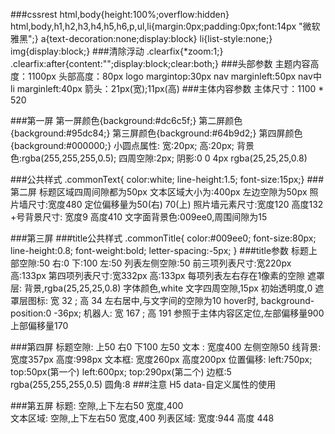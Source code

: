 ###cssrest
	html,body{height:100%;overflow:hidden}
	html,body,h1,h2,h3,h4,h5,h6,p,ul,li{margin:0px;padding:0px;font:14px "微软雅黑";}
	a{text-decoration:none;display:block}
	li{list-style:none;}
	img{display:block;}
###清除浮动
	.clearfix{*zoom:1;}
	.clearfix:after{content:"";display:block;clear:both;}
###头部参数
	主题内容高度：1100px
	头部高度：80px
	logo margintop:30px
	nav marginleft:50px
	nav中li marginleft:40px
	箭头：21px(宽);11px(高)
###主体内容参数
	主体尺寸：1100 * 520



###第一屏
	第一屏颜色{background:#dc6c5f;}
	第二屏颜色{background:#95dc84;}
	第三屏颜色{background:#64b9d2;}
	第四屏颜色{background:#000000;}
	小圆点属性:
		宽:20px; 高:20px;
		背景色:rgba(255,255,255,0.5);
		四周空隙:2px; 
		阴影:0 0 4px rgba(25,25,25,0.8)


	
###公共样式
	.commonText{ color:white; line-height:1.5; font-size:15px;}
###第二屏
	标题区域四周间隙都为50px
	文本区域大小为:400px 左边空隙为50px
	照片墙尺寸:宽度480  定位偏移量为50(右) 70(上)
	照片墙元素尺寸:宽度120    高度132
	+号背景尺寸: 宽度9  高度410
	文字面背景色:009ee0,周围间隙为15

	
	
###第三屏
###title公共样式
	.commonTitle{ color:#009ee0; font-size:80px; line-height:0.8; 
		font-weight:bold; letter-spacing:-5px;
	}
###title参数
	标题上部空隙:50    右:0    下:100   左:50
	列表左侧空隙:50
	前三项列表尺寸:宽220px 高:133px 
	第四项列表尺寸:宽332px 高:133px
	每项列表左右存在1像素的空隙
	遮罩层:
		背景,rgba(25,25,25,0.8)
		字体颜色,white
		文字四周空隙,15px
		初始透明度,0
	遮罩层图标:
		宽 32 ; 高 34
		左右居中,与文字间的空隙为10
		hover时, background-position:0 -36px;
	机器人:
		宽 167 ; 高 191
		参照于主体内容区定位,左部偏移量900 上部偏移量170



###第四屏
	标题空隙: 上50      右0      下100     左50
	文本   :   宽度400   左侧空隙50
	线背景:   宽度357px 高度:998px
	文本框:   宽度260px 高度200px
			位置偏移: left:750px; top:50px(第一个)
				   left:600px; top:290px(第二个)
			边框:5 rgba(255,255,255,0.5)
			圆角:8
###注意
	H5 data-自定义属性的使用



###第五屏
	标题:  空隙,上下左右50 
		     宽度,400     
	文本区域: 空隙,上下左右50 
		          宽度,400
	列表区域: 宽度:944 高度 448